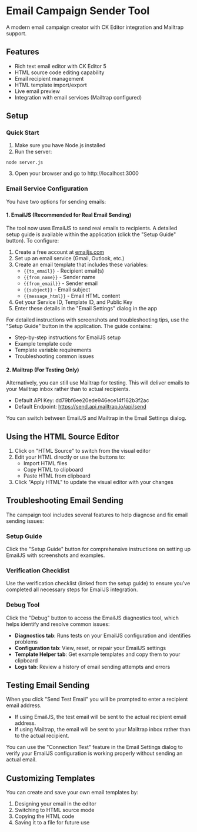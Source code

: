 # Email Campaign Sender Tool

A modern email campaign creator with CK Editor integration and Mailtrap support.

## Features

- Rich text email editor with CK Editor 5
- HTML source code editing capability
- Email recipient management
- HTML template import/export
- Live email preview
- Integration with email services (Mailtrap configured)

## Setup

### Quick Start

1. Make sure you have Node.js installed
2. Run the server:
```
node server.js
```
3. Open your browser and go to http://localhost:3000

### Email Service Configuration

You have two options for sending emails:

#### 1. EmailJS (Recommended for Real Email Sending)

The tool now uses EmailJS to send real emails to recipients. A detailed setup guide is available within the application (click the "Setup Guide" button). To configure:

1. Create a free account at [emailjs.com](https://www.emailjs.com/)
2. Set up an email service (Gmail, Outlook, etc.)
3. Create an email template that includes these variables:
   - `{{to_email}}` - Recipient email(s)
   - `{{from_name}}` - Sender name
   - `{{from_email}}` - Sender email
   - `{{subject}}` - Email subject
   - `{{message_html}}` - Email HTML content
4. Get your Service ID, Template ID, and Public Key
5. Enter these details in the "Email Settings" dialog in the app

For detailed instructions with screenshots and troubleshooting tips, use the "Setup Guide" button in the application. The guide contains:
- Step-by-step instructions for EmailJS setup
- Example template code
- Template variable requirements
- Troubleshooting common issues

#### 2. Mailtrap (For Testing Only)

Alternatively, you can still use Mailtrap for testing. This will deliver emails to your Mailtrap inbox rather than to actual recipients.

- Default API Key: dd79bf6ee20ede946ece14f162b3f2ac
- Default Endpoint: https://send.api.mailtrap.io/api/send

You can switch between EmailJS and Mailtrap in the Email Settings dialog.

## Using the HTML Source Editor

1. Click on "HTML Source" to switch from the visual editor
2. Edit your HTML directly or use the buttons to:
   - Import HTML files
   - Copy HTML to clipboard
   - Paste HTML from clipboard
3. Click "Apply HTML" to update the visual editor with your changes

## Troubleshooting Email Sending

The campaign tool includes several features to help diagnose and fix email sending issues:

### Setup Guide
Click the "Setup Guide" button for comprehensive instructions on setting up EmailJS with screenshots and examples.

### Verification Checklist
Use the verification checklist (linked from the setup guide) to ensure you've completed all necessary steps for EmailJS integration.

### Debug Tool
Click the "Debug" button to access the EmailJS diagnostics tool, which helps identify and resolve common issues:

- **Diagnostics tab**: Runs tests on your EmailJS configuration and identifies problems
- **Configuration tab**: View, reset, or repair your EmailJS settings
- **Template Helper tab**: Get example templates and copy them to your clipboard
- **Logs tab**: Review a history of email sending attempts and errors

## Testing Email Sending

When you click "Send Test Email" you will be prompted to enter a recipient email address. 

- If using EmailJS, the test email will be sent to the actual recipient email address.
- If using Mailtrap, the email will be sent to your Mailtrap inbox rather than to the actual recipient.

You can use the "Connection Test" feature in the Email Settings dialog to verify your EmailJS configuration is working properly without sending an actual email.

## Customizing Templates

You can create and save your own email templates by:
1. Designing your email in the editor
2. Switching to HTML source mode
3. Copying the HTML code
4. Saving it to a file for future use
